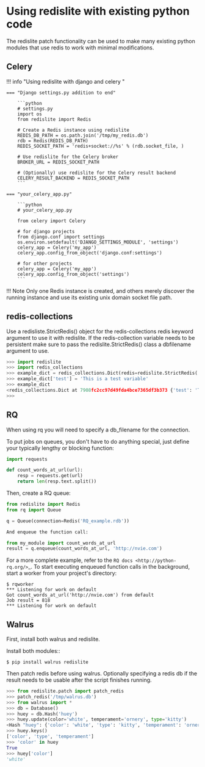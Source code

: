 # Using redislite with existing python code

The redislite patch functionality can be used to make many existing python  modules that use redis to work 
with minimal modifications.


## Celery

!!! info "Using redislite with django and celery "

    === "Django settings.py addition to end"

        ```python
        # settings.py
        import os
        from redislite import Redis
        
        # Create a Redis instance using redislite
        REDIS_DB_PATH = os.path.join('/tmp/my_redis.db')
        rdb = Redis(REDIS_DB_PATH)
        REDIS_SOCKET_PATH = 'redis+socket://%s' % (rdb.socket_file, )
        
        # Use redislite for the Celery broker
        BROKER_URL = REDIS_SOCKET_PATH
        
        # (Optionally) use redislite for the Celery result backend
        CELERY_RESULT_BACKEND = REDIS_SOCKET_PATH
        ```

    === "your_celery_app.py"

        ```python
        # your_celery_app.py
    
        from celery import Celery
    
        # for django projects
        from django.conf import settings
        os.environ.setdefault('DJANGO_SETTINGS_MODULE', 'settings')
        celery_app = Celery('my_app')
        celery_app.config_from_object('django.conf:settings')
    
        # for other projects
        celery_app = Celery('my_app')
        celery_app.config_from_object('settings')
        ```

!!! Note
    Only one Redis instance is created, and others merely discover the running instance and use its existing
    unix domain socket file path.

## redis-collections

Use a redisliste.StrictRedis() object for the redis-collections redis keyword argument to use it with 
redislite.  If the redis-collection variable needs to  be persistent make sure to pass the 
redislite.StrictRedis() class a dbfilename argument to use.

```python
>>> import redislite
>>> import redis_collections
>>> example_dict = redis_collections.Dict(redis=redislite.StrictRedis('example.rdb'))
>>> example_dict['test'] = 'This is a test variable'
>>> example_dict
<redis_collections.Dict at 7908fc2cc97d49fda4bce7365df3b373 {'test': 'This is a test variable'}>
>>>
```

## RQ

When using rq you will need to specify a db_filename for the connection.

To put jobs on queues, you don't have to do anything special, just define your typically lengthy or blocking function:

```python
import requests

def count_words_at_url(url):
    resp = requests.get(url)
    return len(resp.text.split())
```

Then, create a RQ queue:

```python
from redislite import Redis
from rq import Queue

q = Queue(connection=Redis('RQ_example.rdb'))

And enqueue the function call:

from my_module import count_words_at_url
result = q.enqueue(count_words_at_url, 'http://nvie.com')
```

For a more complete example, refer to the `RQ docs <http://python-rq.org/>`_. To start executing enqueued function calls in the background, start a worker from your project's directory:

```console
$ rqworker
*** Listening for work on default
Got count_words_at_url('http://nvie.com') from default
Job result = 818
*** Listening for work on default
```


## Walrus

First, install both walrus and redislite.

Install both modules::

    $ pip install walrus redislite


Then patch redis before using walrus.  Optionally specifying a redis db if
the result needs to be usable after the script finishes running.

```python
>>> from redislite.patch import patch_redis
>>> patch_redis('/tmp/walrus.db')
>>> from walrus import *
>>> db = Database()
>>> huey = db.Hash('huey')
>>> huey.update(color='white', temperament='ornery', type='kitty')
<Hash "huey": {'color': 'white', 'type': 'kitty', 'temperament': 'ornery'}>
>>> huey.keys()
['color', 'type', 'temperament']
>>> 'color' in huey
True
>>> huey['color']
'white'
```
